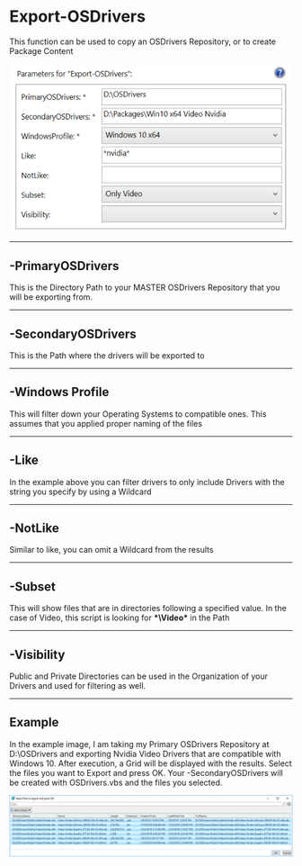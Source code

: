 # Export-OSDrivers

This function can be used to copy an OSDrivers Repository, or to create Package Content

![](/assets/2018-02-17_1-32-24.png)

---

## -PrimaryOSDrivers

This is the Directory Path to your MASTER OSDrivers Repository that you will be exporting from.

---

## -SecondaryOSDrivers

This is the Path where the drivers will be exported to

---

## -Windows Profile

This will filter down your Operating Systems to compatible ones.  This assumes that you applied proper naming of the files

---

## -Like

In the example above you can filter drivers to only include Drivers with the string you specify by using a Wildcard

---

## -NotLike

Similar to like, you can omit a Wildcard from the results

---

## -Subset

This will show files that are in directories following a specified value.  In the case of Video, this script is looking for **\*\Video\*** in the Path

---

## -Visibility

Public and Private Directories can be used in the Organization of your Drivers and used for filtering as well.

---

## Example

In the example image, I am taking my Primary OSDrivers Repository at D:\OSDrivers and exporting Nvidia Video Drivers that are compatible with Windows 10.  After execution, a Grid will be displayed with the results.  Select the files you want to Export and press OK.  Your -SecondaryOSDrivers will be created with OSDrivers.vbs and the files you selected.

![](/assets/2018-02-17_1-40-38.png)

